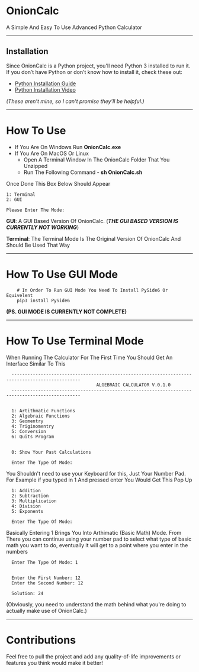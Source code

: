 # OnionCalc

A Simple And Easy To Use Advanced Python Calculator

---

## Installation

Since OnionCalc is a Python project, you'll need Python 3 installed to run it. If you don’t have Python or don’t know how to install it, check these out:

- [Python Installation Guide](https://www.geeksforgeeks.org/how-to-install-python-on-windows/)
- [Python Installation Video](https://www.youtube.com/watch?v=8cAEH1i_5s0)

*(These aren’t mine, so I can't promise they’ll be helpful.)*

---

# How To Use

* If You Are On Windows Run **OnionCalc.exe**
* If You Are On MacOS Or Linux
  * Open A Terminal Window In The OnionCalc Folder That You Unzipped
  * Run The Following Command - **sh OnionCalc.sh**

Once Done This Box Below Should Appear

```
1: Terminal
2: GUI

Please Enter The Mode: 
```

**GUI**: A GUI Based Version Of OnionCalc. (***THE GUI BASED VERSION IS CURRENTLY NOT WORKING***) 

**Terminal**: The Terminal Mode Is The Original Version Of OnionCalc And Should Be Used That Way

---

# How To Use GUI Mode


```
    # In Order To Run GUI Mode You Need To Install PySide6 Or Equivelent
    pip3 install PySide6
```

**(PS. GUI MODE IS CURRENTLY NOT COMPLETE)**

---


# How To Use Terminal Mode

When Running The Calculator For The First Time You Should Get An Interface Similar To This

```
  ------------------------------------------------------------------------------------------------
                                  ALGEBRAIC CALCULATOR V.0.1.0
  ------------------------------------------------------------------------------------------------
  
  
  1: Artithmatic Functions
  2: Algebraic Functions
  3: Geomentry
  4: Triginomentry
  5: Conversion
  6: Quits Program
  
      
  0: Show Your Past Calculations
  
  Enter The Type Of Mode:
```

You Shouldn't need to use your Keyboard for this, Just Your Number Pad. For Example if you typed in 1 And pressed enter You Would Get This Pop Up

```
  1: Addition
  2: Subtraction
  3: Multiplication
  4: Division
  5: Exponents
  
  Enter The Type Of Mode: 

```

Basically Entering 1 Brings You Into Arthimatic (Basic Math) Mode. From There you can continue using your number pad to select what type of basic math you want to do, eventually it will get to a point where you enter in the numbers

```
  Enter The Type Of Mode: 1


  Enter the First Number: 12
  Enter the Second Number: 12
  
  Solution: 24 
```

(Obviously, you need to understand the math behind what you're doing to actually make use of OnionCalc.)

---

# Contributions

Feel free to pull the project and add any quality-of-life improvements or features you think would make it better!





